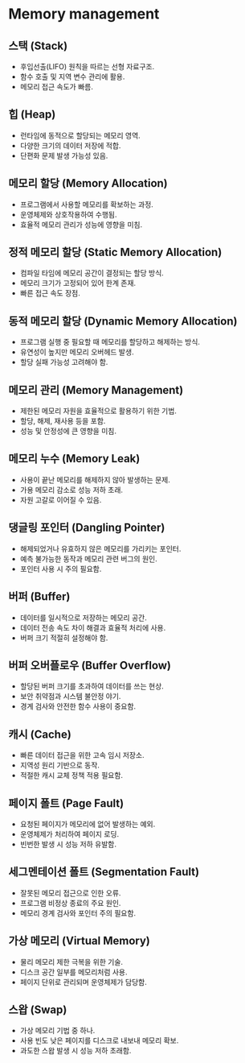 # Memory management

## 스택 (Stack)

- 후입선출(LIFO) 원칙을 따르는 선형 자료구조.
- 함수 호출 및 지역 변수 관리에 활용.
- 메모리 접근 속도가 빠름.

## 힙 (Heap)

- 런타임에 동적으로 할당되는 메모리 영역.
- 다양한 크기의 데이터 저장에 적합.
- 단편화 문제 발생 가능성 있음.

## 메모리 할당 (Memory Allocation)

- 프로그램에서 사용할 메모리를 확보하는 과정.
- 운영체제와 상호작용하여 수행됨.
- 효율적 메모리 관리가 성능에 영향을 미침.

## 정적 메모리 할당 (Static Memory Allocation)

- 컴파일 타임에 메모리 공간이 결정되는 할당 방식.
- 메모리 크기가 고정되어 있어 한계 존재.
- 빠른 접근 속도 장점.

## 동적 메모리 할당 (Dynamic Memory Allocation)

- 프로그램 실행 중 필요할 때 메모리를 할당하고 해제하는 방식.
- 유연성이 높지만 메모리 오버헤드 발생.
- 할당 실패 가능성 고려해야 함.

## 메모리 관리 (Memory Management)

- 제한된 메모리 자원을 효율적으로 활용하기 위한 기법.
- 할당, 해제, 재사용 등을 포함.
- 성능 및 안정성에 큰 영향을 미침.

## 메모리 누수 (Memory Leak)

- 사용이 끝난 메모리를 해제하지 않아 발생하는 문제.
- 가용 메모리 감소로 성능 저하 초래.
- 자원 고갈로 이어질 수 있음.

## 댕글링 포인터 (Dangling Pointer)

- 해제되었거나 유효하지 않은 메모리를 가리키는 포인터.
- 예측 불가능한 동작과 메모리 관련 버그의 원인.
- 포인터 사용 시 주의 필요함.

## 버퍼 (Buffer)

- 데이터를 일시적으로 저장하는 메모리 공간.
- 데이터 전송 속도 차이 해결과 효율적 처리에 사용.
- 버퍼 크기 적절히 설정해야 함.

## 버퍼 오버플로우 (Buffer Overflow)

- 할당된 버퍼 크기를 초과하여 데이터를 쓰는 현상.
- 보안 취약점과 시스템 불안정 야기.
- 경계 검사와 안전한 함수 사용이 중요함.

## 캐시 (Cache)

- 빠른 데이터 접근을 위한 고속 임시 저장소.
- 지역성 원리 기반으로 동작.
- 적절한 캐시 교체 정책 적용 필요함.

## 페이지 폴트 (Page Fault)

- 요청된 페이지가 메모리에 없어 발생하는 예외.
- 운영체제가 처리하여 페이지 로딩.
- 빈번한 발생 시 성능 저하 유발함.

## 세그멘테이션 폴트 (Segmentation Fault)

- 잘못된 메모리 접근으로 인한 오류.
- 프로그램 비정상 종료의 주요 원인.
- 메모리 경계 검사와 포인터 주의 필요함.

## 가상 메모리 (Virtual Memory)

- 물리 메모리 제한 극복을 위한 기술.
- 디스크 공간 일부를 메모리처럼 사용.
- 페이지 단위로 관리되며 운영체제가 담당함.

## 스왑 (Swap)

- 가상 메모리 기법 중 하나.
- 사용 빈도 낮은 페이지를 디스크로 내보내 메모리 확보.
- 과도한 스왑 발생 시 성능 저하 초래함.
